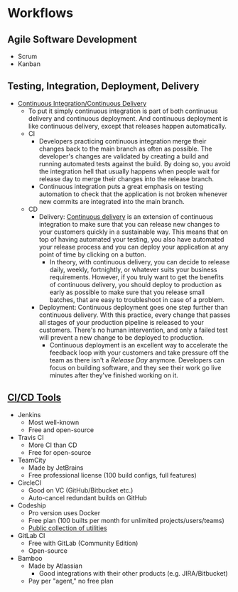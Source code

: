 # Workflows

## Agile Software Development

- Scrum
- Kanban

## Testing, Integration, Deployment, Delivery

- [Continuous Integration/Continuous Delivery](https://www.atlassian.com/continuous-delivery/ci-vs-ci-vs-cd)
  - To put it simply continuous integration is part of both continuous delivery and continuous deployment. And continuous deployment is like continuous delivery, except that releases happen automatically.
  - CI
    - Developers practicing continuous integration merge their changes back to the main branch as often as possible. The developer's changes are validated by creating a build and running automated tests against the build. By doing so, you avoid the integration hell that usually happens when people wait for release day to merge their changes into the release branch.
    - Continuous integration puts a great emphasis on testing automation to check that the application is not broken whenever new commits are integrated into the main branch.
  - CD
    - Delivery: [Continuous delivery](https://www.atlassian.com/continuous-delivery) is an extension of continuous integration to make sure that you can release new changes to your customers quickly in a sustainable way. This means that on top of having automated your testing, you also have automated your release process and you can deploy your application at any point of time by clicking on a button.
      - In theory, with continuous delivery, you can decide to release daily, weekly, fortnightly, or whatever suits your business requirements. However, if you truly want to get the benefits of continuous delivery, you should deploy to production as early as possible to make sure that you release small batches, that are easy to troubleshoot in case of a problem.
    - Deployment: Continuous deployment goes one step further than continuous delivery. With this practice, every change that passes all stages of your production pipeline is released to your customers. There's no human intervention, and only a failed test will prevent a new change to be deployed to production.
      - Continuous deployment is an excellent way to accelerate the feedback loop with your customers and take pressure off the team as there isn't a *Release Day* anymore. Developers can focus on building software, and they see their work go live minutes after they've finished working on it.

## [CI/CD Tools](https://blog.takipi.com/jenkins-vs-travis-ci-vs-circle-ci-vs-teamcity-vs-codeship-vs-gitlab-ci-vs-bamboo/)

- Jenkins
  - Most well-known
  - Free and open-source
- Travis CI
  - More CI than CD
  - Free for open-source
- TeamCity
  - Made by JetBrains
  - Free professional license (100 build configs, full features)
- CircleCI
  - Good on VC (GitHub/Bitbucket etc.)
  - Auto-cancel redundant builds on GitHub
- Codeship
  - Pro version uses Docker
  - Free plan (100 builts per month for unlimited projects/users/teams)
  - [Public collection of utilities](https://github.com/codeship-library)
- GitLab CI
  - Free with GitLab (Community Edition)
  - Open-source
- Bamboo
  - Made by Atlassian
    - Good integrations with their other products (e.g. JIRA/Bitbucket)
  - Pay per "agent," no free plan